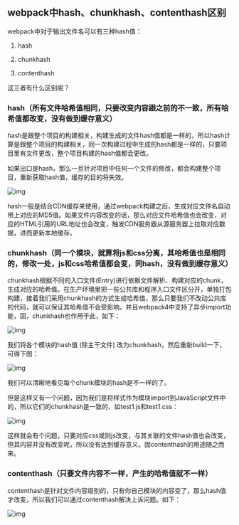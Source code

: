 ## webpack中hash、chunkhash、contenthash区别

webpack中对于输出文件名可以有三种hash值：

1. hash

2. chunkhash

3. contenthash

这三者有什么区别呢？

###  hash（所有文件哈希值相同，只要改变内容跟之前的不一致，所有哈希值都改变，没有做到缓存意义）

hash是跟整个项目的构建相关，构建生成的文件hash值都是一样的，所以hash计算是跟整个项目的构建相关，同一次构建过程中生成的hash都是一样的，只要项目里有文件更改，整个项目构建的hash值都会更改。

如果出口是hash，那么一旦针对项目中任何一个文件的修改，都会构建整个项目，重新获取hash值，缓存的目的将失效。

![img](https://img2018.cnblogs.com/blog/887360/201809/887360-20180904134123992-581664738.png)



hash一般是结合CDN缓存来使用，通过webpack构建之后，生成对应文件名自动带上对应的MD5值。如果文件内容改变的话，那么对应文件哈希值也会改变，对应的HTML引用的URL地址也会改变，触发CDN服务器从源服务器上拉取对应数据，进而更新本地缓存。



###  chunkhash（同一个模块，就算将js和css分离，其哈希值也是相同的，修改一处，js和css哈希值都会变，同hash，没有做到缓存意义）

chunkhash根据不同的入口文件(Entry)进行依赖文件解析、构建对应的chunk，生成对应的哈希值。在生产环境里把一些公共库和程序入口文件区分开，单独打包构建，接着我们采用chunkhash的方式生成哈希值，那么只要我们不改动公共库的代码，就可以保证其哈希值不会受影响。并且webpack4中支持了异步import功能，固，chunkhash也作用于此，如下：

![img](https://img2018.cnblogs.com/blog/887360/201809/887360-20180904135805932-1678207702.png)

我们将各个模块的hash值 (除主干文件) 改为chunkhash，然后重新build一下，可得下图：

![img](https://img2018.cnblogs.com/blog/887360/201809/887360-20180904140120087-728478633.png)

我们可以清晰地看见每个chunk模块的hash是不一样的了。

但是这样又有一个问题，因为我们是将样式作为模块import到JavaScript文件中的，所以它们的chunkhash是一致的，如test1.js和test1.css：

![img](https://img2018.cnblogs.com/blog/887360/201809/887360-20180904140438870-871123820.png)

这样就会有个问题，只要对应css或则js改变，与其关联的文件hash值也会改变，但其内容并没有改变呢，所以没有达到缓存意义。固contenthash的用途随之而来。

###  contenthash（只要文件内容不一样，产生的哈希值就不一样）

contenthash是针对文件内容级别的，只有你自己模块的内容变了，那么hash值才改变，所以我们可以通过contenthash解决上诉问题。如下：

![img](https://img2018.cnblogs.com/blog/887360/201809/887360-20180904141159855-1073612332.png)